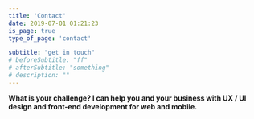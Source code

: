 ```yaml
---
title: 'Contact'
date: 2019-07-01 01:21:23
is_page: true
type_of_page: 'contact'

subtitle: "get in touch"
# beforeSubtitle: "ff"
# afterSubtitle: "something"
# description: ""
---
```


<p class="text-hilight"><strong>What is your challenge? I can help you and your business with UX / UI design and front-end development for web and mobile.</p>

